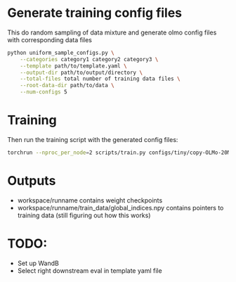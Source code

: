 # Generate training config files

This do random sampling of data mixture and generate olmo config files with corresponding data files

```bash
python uniform_sample_configs.py \
    --categories category1 category2 category3 \
    --template path/to/template.yaml \
    --output-dir path/to/output/directory \
    --total-files total number of training data files \
    --root-data-dir path/to/data \
    --num-configs 5
```

# Training
Then run the training script with the generated config files:

```bash
torchrun --nproc_per_node=2 scripts/train.py configs/tiny/copy-OLMo-20M.yaml --no_pre_train_checkpoint
```

# Outputs
- workspace/runname contains weight checkpoints
- workspace/runname/train_data/global_indices.npy contains pointers to training data (still figuring out how this works)

# TODO:
- Set up WandB
- Select right downstream eval in template yaml file

